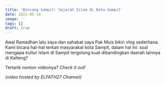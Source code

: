 ```yaml
---
title: 'Bincang Sampit: Sejarah Islam di Kota Sampit'
date: 2021-05-14
image: ''
tags: []
draft: true
---
```


Awal Ramadhan lalu saya dan sahabat saya Pak Muis bikin vlog sederhana. Kami bicara hal-hal terkait masyarakat kota Sampit, dalam hal ini: soal mengapa kultur Islam di Sampit tergolong kuat dibandingkan daerah lainnya di Kalteng?

Tertarik nonton videonya? _Check it out!_

<!--{% youtube "mkugvMi1iuQ" %}-->

_(video hosted by ELFATH27 Channel)_
